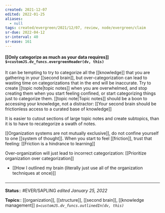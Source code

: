 ```yaml
---
created: 2021-12-07 
edited: 2022-01-25
aliases:
  - null
tags: created/evergreen/2021/12/07, review, node/evergreen/claim
sr-due: 2022-04-12
sr-interval: 40
sr-ease: 161
---
```


#### [[Only categorize as much as your data requires]] `$=customJS.dv_funcs.evergreenHeader(dv, this)`

It can be tempting to try to categorize all the [[knowledge]] that you are gathering in your [[second brain]], but over-categorization can lead to wasting time on categorizations that in the end will be inaccurate. 
Try to create [[topic note|topic notes]] when you are overwhelmed, and stop creating them when you start feeling confined, or start categorizing things just to categorize them. [[topic note|Topic notes]] should be a boon to accessing your knowledge, not a distractor: [[Your second brain should be frictionless access to a curated base of knowledge]]

It is easier to cutout sections of large topic notes and create subtopics, than it is to have to recategorize a swath of notes. 

[[Organization systems are not mutually exclusive]], do not confine yourself to one [[system of thought]]. When you start to feel [[friction]], trust that feeling: [[Friction is a hindrance to learning]]

Over-organization will just lead to incorrect categorization: [[Prioritize organization over categorization]]

- [[How I outlined my brain (literally just use all of the organization techniques at once)]]

### <hr class="footnote"/>

**Status**:: #EVER/SAPLING 
*edited January 25, 2022*

**Topics**:: [[organization]], [[structure]], [[second brain]], [[knowledge management]]
*`$=customJS.dv_funcs.outlinedIn(dv, this)`*

